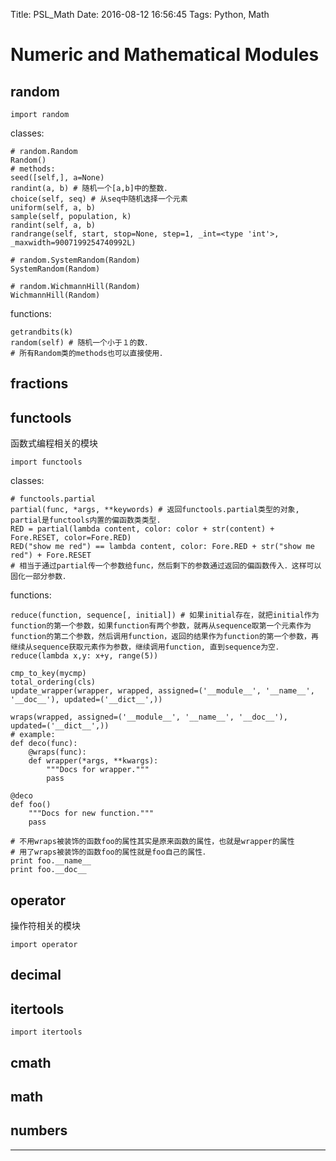 Title: PSL_Math
Date: 2016-08-12 16:56:45
Tags: Python, Math



# Numeric and Mathematical Modules

## random

    import random

classes:

    # random.Random
    Random()
    # methods:
    seed([self,], a=None)
    randint(a, b) # 随机一个[a,b]中的整数．
    choice(self, seq) # 从seq中随机选择一个元素
    uniform(self, a, b)
    sample(self, population, k)
    randint(self, a, b)
    randrange(self, start, stop=None, step=1, _int=<type 'int'>, _maxwidth=9007199254740992L)

    # random.SystemRandom(Random)
    SystemRandom(Random)

    # random.WichmannHill(Random)
    WichmannHill(Random)

functions:

    getrandbits(k)
    random(self) # 随机一个小于１的数．
    # 所有Random类的methods也可以直接使用．

## fractions

## functools

函数式编程相关的模块

    import functools

classes:

    # functools.partial
    partial(func, *args, **keywords) # 返回functools.partial类型的对象, partial是functools内置的偏函数类类型.
    RED = partial(lambda content, color: color + str(content) + Fore.RESET, color=Fore.RED)
    RED("show me red") == lambda content, color: Fore.RED + str("show me red") + Fore.RESET
    # 相当于通过partial传一个参数给func，然后剩下的参数通过返回的偏函数传入．这样可以固化一部分参数．

functions:

    reduce(function, sequence[, initial]) # 如果initial存在，就把initial作为function的第一个参数，如果function有两个参数，就再从sequence取第一个元素作为function的第二个参数，然后调用function，返回的结果作为function的第一个参数，再继续从sequence获取元素作为参数，继续调用function, 直到sequence为空．
    reduce(lambda x,y: x+y, range(5))

    cmp_to_key(mycmp)
    total_ordering(cls)
    update_wrapper(wrapper, wrapped, assigned=('__module__', '__name__', '__doc__'), updated=('__dict__',))

    wraps(wrapped, assigned=('__module__', '__name__', '__doc__'), updated=('__dict__',))
    # example:
    def deco(func):
        @wraps(func):
        def wrapper(*args, **kwargs):
            """Docs for wrapper."""
            pass

    @deco
    def foo()
        """Docs for new function."""
        pass

    # 不用wraps被装饰的函数foo的属性其实是原来函数的属性，也就是wrapper的属性
    # 用了wraps被装饰的函数foo的属性就是foo自己的属性．
    print foo.__name__
    print foo.__doc__

## operator

操作符相关的模块

    import operator

## decimal

## itertools

    import itertools

## cmath

## math

## numbers

***
